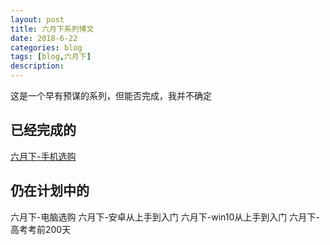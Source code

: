 ```yaml
---
layout: post
title: 六月下系列博文
date: 2018-6-22
categories: blog
tags: [blog,六月下]
description:
---
```


这是一个早有预谋的系列，但能否完成，我并不确定

## 已经完成的

[六月下-手机选购](/_post/2018/6/22/juneBuyPhone)

## 仍在计划中的

六月下-电脑选购
六月下-安卓从上手到入门
六月下-win10从上手到入门
六月下-高考考前200天
